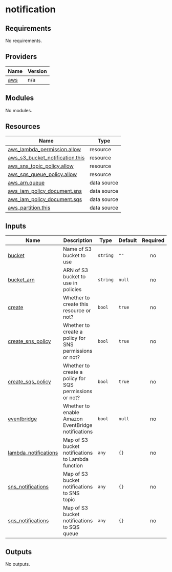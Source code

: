 # notification

<!-- BEGINNING OF PRE-COMMIT-TERRAFORM DOCS HOOK -->
## Requirements

No requirements.

## Providers

| Name | Version |
|------|---------|
| <a name="provider_aws"></a> [aws](#provider\_aws) | n/a |

## Modules

No modules.

## Resources

| Name | Type |
|------|------|
| [aws_lambda_permission.allow](https://registry.terraform.io/providers/hashicorp/aws/latest/docs/resources/lambda_permission) | resource |
| [aws_s3_bucket_notification.this](https://registry.terraform.io/providers/hashicorp/aws/latest/docs/resources/s3_bucket_notification) | resource |
| [aws_sns_topic_policy.allow](https://registry.terraform.io/providers/hashicorp/aws/latest/docs/resources/sns_topic_policy) | resource |
| [aws_sqs_queue_policy.allow](https://registry.terraform.io/providers/hashicorp/aws/latest/docs/resources/sqs_queue_policy) | resource |
| [aws_arn.queue](https://registry.terraform.io/providers/hashicorp/aws/latest/docs/data-sources/arn) | data source |
| [aws_iam_policy_document.sns](https://registry.terraform.io/providers/hashicorp/aws/latest/docs/data-sources/iam_policy_document) | data source |
| [aws_iam_policy_document.sqs](https://registry.terraform.io/providers/hashicorp/aws/latest/docs/data-sources/iam_policy_document) | data source |
| [aws_partition.this](https://registry.terraform.io/providers/hashicorp/aws/latest/docs/data-sources/partition) | data source |

## Inputs

| Name | Description | Type | Default | Required |
|------|-------------|------|---------|:--------:|
| <a name="input_bucket"></a> [bucket](#input\_bucket) | Name of S3 bucket to use | `string` | `""` | no |
| <a name="input_bucket_arn"></a> [bucket\_arn](#input\_bucket\_arn) | ARN of S3 bucket to use in policies | `string` | `null` | no |
| <a name="input_create"></a> [create](#input\_create) | Whether to create this resource or not? | `bool` | `true` | no |
| <a name="input_create_sns_policy"></a> [create\_sns\_policy](#input\_create\_sns\_policy) | Whether to create a policy for SNS permissions or not? | `bool` | `true` | no |
| <a name="input_create_sqs_policy"></a> [create\_sqs\_policy](#input\_create\_sqs\_policy) | Whether to create a policy for SQS permissions or not? | `bool` | `true` | no |
| <a name="input_eventbridge"></a> [eventbridge](#input\_eventbridge) | Whether to enable Amazon EventBridge notifications | `bool` | `null` | no |
| <a name="input_lambda_notifications"></a> [lambda\_notifications](#input\_lambda\_notifications) | Map of S3 bucket notifications to Lambda function | `any` | `{}` | no |
| <a name="input_sns_notifications"></a> [sns\_notifications](#input\_sns\_notifications) | Map of S3 bucket notifications to SNS topic | `any` | `{}` | no |
| <a name="input_sqs_notifications"></a> [sqs\_notifications](#input\_sqs\_notifications) | Map of S3 bucket notifications to SQS queue | `any` | `{}` | no |

## Outputs

No outputs.
<!-- END OF PRE-COMMIT-TERRAFORM DOCS HOOK -->
